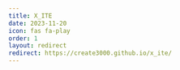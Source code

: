 ```yaml
---
title: X_ITE
date: 2023-11-20
icon: fas fa-play
order: 1
layout: redirect
redirect: https://create3000.github.io/x_ite/
---
```

